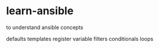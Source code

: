 # learn-ansible
to understand ansible concepts

defaults
templates
register variable
filters
conditionals
loops
